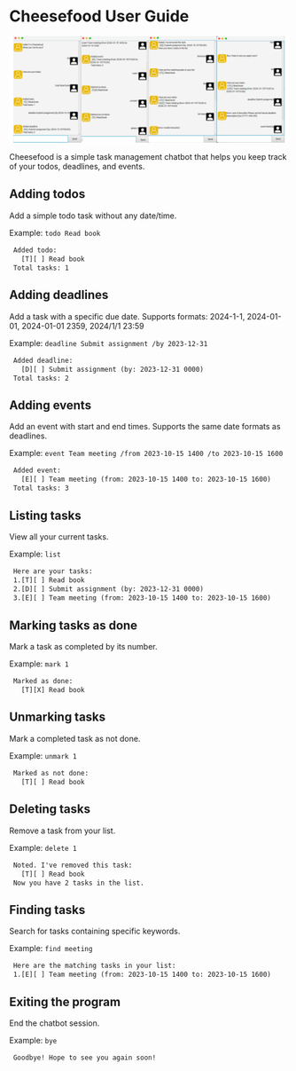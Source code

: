 # Cheesefood User Guide
![Ui.png](Ui.png)

Cheesefood is a simple task management chatbot that helps you keep track of your todos, deadlines, and events.

## Adding todos

Add a simple todo task without any date/time.

Example: `todo Read book`

```
 Added todo:
   [T][ ] Read book
 Total tasks: 1
```

## Adding deadlines

Add a task with a specific due date. Supports formats: 2024-1-1, 2024-01-01, 2024-01-01 2359, 2024/1/1 23:59

Example: `deadline Submit assignment /by 2023-12-31`

```
 Added deadline:
   [D][ ] Submit assignment (by: 2023-12-31 0000)
 Total tasks: 2
```

## Adding events

Add an event with start and end times. Supports the same date formats as deadlines.

Example: `event Team meeting /from 2023-10-15 1400 /to 2023-10-15 1600`

```
 Added event:
   [E][ ] Team meeting (from: 2023-10-15 1400 to: 2023-10-15 1600)
 Total tasks: 3
```

## Listing tasks

View all your current tasks.

Example: `list`

```
 Here are your tasks:
 1.[T][ ] Read book
 2.[D][ ] Submit assignment (by: 2023-12-31 0000)
 3.[E][ ] Team meeting (from: 2023-10-15 1400 to: 2023-10-15 1600)
```

## Marking tasks as done

Mark a task as completed by its number.

Example: `mark 1`

```
 Marked as done:
   [T][X] Read book
```

## Unmarking tasks

Mark a completed task as not done.

Example: `unmark 1`

```
 Marked as not done:
   [T][ ] Read book
```

## Deleting tasks

Remove a task from your list.

Example: `delete 1`

```
 Noted. I've removed this task:
   [T][ ] Read book
 Now you have 2 tasks in the list.
```

## Finding tasks

Search for tasks containing specific keywords.

Example: `find meeting`

```
 Here are the matching tasks in your list:
 1.[E][ ] Team meeting (from: 2023-10-15 1400 to: 2023-10-15 1600)
```

## Exiting the program

End the chatbot session.

Example: `bye`

```
 Goodbye! Hope to see you again soon!
```